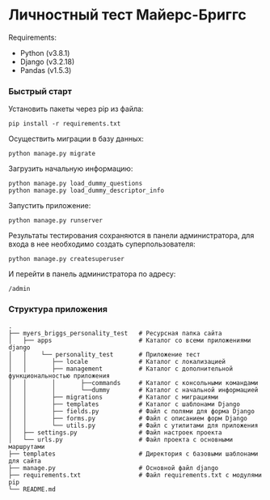 # Личностный тест Майерс-Бриггс

Requirements:

- Python (v3.8.1)
- Django (v3.2.18)
- Pandas (v1.5.3)

### Быстрый старт

Установить пакеты через pip из файла:
```commandline
pip install -r requirements.txt
```

Осуществить миграции в базу данных:
```commandline
python manage.py migrate
```

Загрузить начальную информацию:
```commandline
python manage.py load_dummy_questions
python manage.py load_dummy_descriptor_info
```

Запустить приложение:
```commandline
python manage.py runserver
```

Результаты тестирования сохраняются в панели администратора, для входа в нее необходимо создать суперпользователя:
```commandline
python manage.py createsuperuser
```

И перейти в панель администратора по адресу:
```
/admin
```

### Структура приложения
    .
    ├── myers_briggs_personality_test   # Ресурсная папка сайта
    │   ├── apps                        # Каталог со всеми приложениями django
    │   │    └── personality_test       # Приложение тест
    │   │       ├── locale              # Каталог с локализацией
    │   │       ├── management          # Каталог с дополнительной функциональностью приложения
    │   │       │       ├──commands     # Каталог с консольными командами
    │   │       │       └──dummy        # Каталог с начальной информацией 
    │   │       ├── migrations          # Каталог с миграциями
    │   │       ├── templates           # Каталог с шаблонами Django
    │   │       ├── fields.py           # Файл с полями для форма Django
    │   │       ├── forms.py            # Файл с описанием форм Django
    │   │       └── utils.py            # Файл с утилитами для приложения
    │   ├── settings.py                 # Файл настроек проекта
    │   └── urls.py                     # Файл проекта с основными маршрутами
    ├── templates                       # Директория с базовыми шаблонами для сайта
    ├── manage.py                       # Основной файл django
    ├── requirements.txt                # Файл requirements.txt с модулями pip
    └── README.md             
